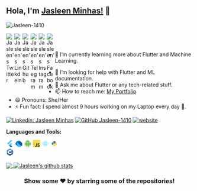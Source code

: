 ## Hola, I'm [Jasleen Minhas!](https://jasleen-1410.github.io/my-portfolio-website/) 👋

<p align="left"> <img src="https://komarev.com/ghpvc/?username=Jasleen-1410&label=Views&color=blue&style=plastic" alt="Jasleen-1410" /> </p>

<a href="https://twitter.com/JasleenMinhas8">
  <img align="left" alt="Jasleen's Twitter" width="22px" src="https://cdn.jsdelivr.net/npm/simple-icons@v3/icons/twitter.svg" />
</a>
<a href="https://www.linkedin.com/in/jasleen-minhas-ba78431b4/">
  <img align="left" alt="Jasleen's Linkdein" width="22px" src="https://cdn.jsdelivr.net/npm/simple-icons@v3/icons/linkedin.svg" />
</a>
<a href="https://github.com/Jasleen-1410">
  <img align="left" alt="Jasleen's Github" width="22px" src="https://cdn.jsdelivr.net/npm/simple-icons@v3/icons/github.svg" />
</a>
<a href="https://t.me/Jasleen_1410">
  <img align="left" alt="Jasleen's Telegram" width="22px" src="https://cdn.jsdelivr.net/npm/simple-icons@v3/icons/telegram.svg" />
</a>
<a href="https://www.instagram.com/jasleen_1410/">
  <img align="left" alt="Jasleen's Instagram" width="22px" src="https://cdn.jsdelivr.net/npm/simple-icons@v3/icons/instagram.svg" />
</a>
<a href="https://www.facebook.com/profile.php?id=100068695181071">
  <img align="left" alt="Jasleen's Facebook" width="22px" src="https://cdn.jsdelivr.net/npm/simple-icons@v3/icons/facebook.svg" />
</a>

<br/>
<br/>


<!-- - 🔭 I’m currently working on [Frontier](https://frontier.xyz/). -->
- 🌱 I’m currently learning more about Flutter and Machine Learning.
<!-- - 👯 I’m looking to collaborate on [Youtube](https://youtube.com/mtechviral). -->
- 🤔 I’m looking for help with Flutter and ML documentation.
- 💬 Ask me about Flutter or any tech-related stuff.
- 📫 How to reach me: [My Portfolio](https://jasleen-1410.github.io/my-portfolio-website/) 
- 😄 Pronouns: She/Her
- ⚡ Fun fact: I spend almost 9 hours working on my Laptop every day 🐣.

<!-- [![Twitter: imthepk](https://img.shields.io/twitter/follow/imthepk?style=social)](https://twitter.com/imthepk) -->
[![Linkedin: Jasleen Minhas](https://img.shields.io/badge/JasleenMinhas-blue?style=flat-square&logo=Linkedin&logoColor=white&link=https://www.linkedin.com/in/jasleen-minhas-ba78431b4/)](https://www.linkedin.com/in/jasleen-minhas-ba78431b4/)
[![GitHub Jasleen-1410](https://img.shields.io/github/followers/Jasleen-1410?label=follow&style=social)](https://github.com/Jasleen-1410)
[![website](https://img.shields.io/badge/PortfolioWebsite-303030?style=flat-square&logo=google-chrome)](https://jasleen-1410.github.io/my-portfolio-website/)


**Languages and Tools:**  

<code><img height="20" src="https://raw.githubusercontent.com/github/explore/80688e429a7d4ef2fca1e82350fe8e3517d3494d/topics/flutter/flutter.png"></code>
<code><img height="20" src="https://raw.githubusercontent.com/github/explore/80688e429a7d4ef2fca1e82350fe8e3517d3494d/topics/dart/dart.png"></code>
<code><img height="20" src="https://raw.githubusercontent.com/github/explore/80688e429a7d4ef2fca1e82350fe8e3517d3494d/topics/android/android.png"></code>
<code><img height="20" src="https://raw.githubusercontent.com/github/explore/80688e429a7d4ef2fca1e82350fe8e3517d3494d/topics/javascript/javascript.png"></code>
<code><img height="20" src="https://raw.githubusercontent.com/github/explore/80688e429a7d4ef2fca1e82350fe8e3517d3494d/topics/react/react.png"></code>
<code><img height="20" src="https://raw.githubusercontent.com/github/explore/80688e429a7d4ef2fca1e82350fe8e3517d3494d/topics/python/python.png"></code>    
<code><img height="20" src="https://raw.githubusercontent.com/github/explore/80688e429a7d4ef2fca1e82350fe8e3517d3494d/topics/cpp/cpp.png"></code>    

<a href="https://github.com/Jasleen-1410">
  <img align="center" src="https://github-readme-stats.vercel.app/api/top-langs/?username=Jasleen-1410&theme=light&hide_langs_below=1" />
</a>
<a href="https://github.com/Jasleen-1410">
 <img align="center" src="https://github-readme-stats.vercel.app/api?username=Jasleen-1410&show_icons=true&theme=light&line_height=27" alt="Jasleen's github stats"/>
</a>


<!-- <a href="https://github.com/iampawan/FlutterExampleApps">
  <img align="center" src="https://github-readme-stats.vercel.app/api/pin/?username=iampawan&repo=FlutterExampleApps&theme=light" />

</a>
<a href="https://github.com/iampawan/VelocityX">
 <img align="center" src="https://github-readme-stats.vercel.app/api/pin/?username=iampawan&repo=VelocityX&theme=light" />
</a> -->

<div align="center">

### Show some ❤️ by starring some of the repositories!

</div>

